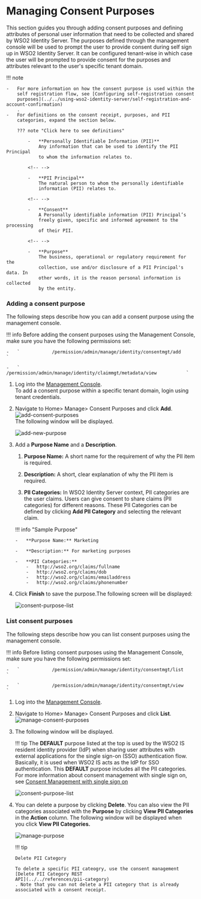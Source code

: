 # Managing Consent Purposes

This section guides you through adding consent purposes and defining
attributes of personal user information that need to be collected and
shared by WSO2 Identity Server. The purposes defined through the
management console will be used to prompt the user to provide consent
during self sign up in WSO2 Identity Server. It can be configured
tenant-wise in which case the user will be prompted to provide consent
for the purposes and attributes relevant to the user's specific tenant
domain.

  

!!! note
    
    -   For more information on how the consent purpose is used within the
        self registration flow, see [Configuring self-registration consent
        purposes](../../using-wso2-identity-server/self-registration-and-account-confirmation)
        .
    -   For definitions on the consent receipt, purposes, and PII
        categories, expand the section below.
    
        ??? note "Click here to see definitions"
    
            -   **Personally Identifiable Information (PII)**  
                Any information that can be used to identify the PII Principal
                to whom the information relates to.
        
            <!-- -->
        
            -   **PII Principal** 
                The natural person to whom the personally identifiable
                information (PII) relates to.
        
            <!-- -->
        
            -   **Consent** 
                A Personally identifiable information (PII) Principal’s
                freely given, specific and informed agreement to the processing
                of their PII.
        
            <!-- -->
        
            -   **Purpose**  
                The business, operational or regulatory requirement for the
                collection, use and/or disclosure of a PII Principal's data. In
                other words, it is the reason personal information is collected
                by the entity.
        

### Adding a consent purpose

The following steps describe how you can add a consent purpose using the
management console.

!!! info 
    Before adding the consent purposes using the Management Console, make
    sure you have the following permissions set:

    -   `            /permission/admin/manage/identity/consentmgt/add           `

    -   `            /permission/admin/manage/identity/claimmgt/metadata/view           `

1.  Log into the [Management
    Console](../../setup/getting-started-with-the-management-console).  
    To add a consent purpose within a specific tenant domain, login
    using tenant credentials.
2.  Navigate to Home\> Manage\> Consent Purposes and click **Add**.  
    ![add-consent-purposes](../../assets/img/using-wso2-identity-server/add-consent-purposes.png)   
    The following window will be displayed.

    ![add-new-purpose](../../assets/img/using-wso2-identity-server/add-new-purpose.png) 

3.  Add a **Purpose Name** and a **Description**.

    1.  **Purpose Name:** A short name for the requirement of why the
        PII item is required.

    2.  **Description:** A short, clear explanation of why the PII item
        is required.

    3.  **PII Categories:** In WSO2 Identity Server context, PII
        categories are the user claims. Users can give consent to share
        claims (PII categories) for different reasons. These PII
        Categories can be defined by clicking **Add PII Category** and
        selecting the relevant claim.

    
    !!! info "Sample Purpose"

        -   **Purpose Name:** Marketing

        -   **Description:** For marketing purposes

        -   **PII Categories:**
            -   http://wso2.org/claims/fullname
            -   http://wso2.org/claims/dob
            -   http://wso2.org/claims/emailaddress
            -   http://wso2.org/claims/phonenumber

4.  Click **Finish** to save the purpose.The following screen will be
    displayed:

    ![consent-purpose-list](../../assets/img/using-wso2-identity-server/consent-purpose-list.png) 

### List consent purposes

The following steps describe how you can list consent purposes using the
management console.

!!! info 
    Before listing consent purposes using the Management Console, make sure
    you have the following permissions set:

    -   `            /permission/admin/manage/identity/consentmgt/list           `

    -   `            /permission/admin/manage/identity/consentmgt/view                       `

1.  Log into the [Management
    Console](../../setup/getting-started-with-the-management-console).
2.  Navigate to Home\> Manage\> Consent Purposes and click **List**.  
    ![manage-consent-purposes](../../assets/img/using-wso2-identity-server/manage-consent-purposes.png) 

3.  The following window will be displayed.

    !!! tip 
        The **DEFAULT** purpose listed at the top is used by the
        WSO2 IS resident identity provider (IdP) when sharing user
        attributes with external applications for the single sign-on (SSO)
        authentication flow. Basically, it is used when WSO2 IS acts as the
        IdP for SSO authentication. This **DEFAULT** purpose includes all
        the PII categories. For more information about consent management
        with single sign on, see [Consent Management with single sign on](../../using-wso2-identity-server/consent-management-with-single-sign-on)

    ![consent-purpose-list](../../assets/img/using-wso2-identity-server/consent-purpose-list.png) 

4.  You can delete a purpose by clicking **Delete**. You can also view
    the PII categories associated with the **Purpose** by clicking
    **View PII Categories** in the **Action** column. The following
    window will be displayed when you click **View PII Categories.**

    ![manage-purpose](../../assets/img/using-wso2-identity-server/manage-purpose.png)

    !!! tip
    
        Delete PII Category
    
        To delete a specific PII cateogry, use the consent management
        [Delete PII Category REST
        API](../../references/pii-category)
        . Note that you can not delete a PII category that is already
        associated with a consent receipt.
    
